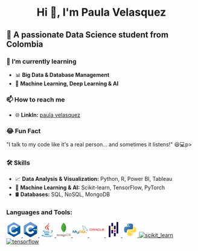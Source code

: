 <h1 align="center">Hi 👋, I'm Paula Velasquez</h1>
<h2>🚀 A passionate Data Science student from Colombia</h2>

<h3>🌱 I’m currently learning</h3>
    <ul>
        <li>📊 <strong>Big Data & Database Management</strong></li>
        <li>🤖 <strong>Machine Learning, Deep Learning & AI</strong></li>
    </ul>

<h3>📫 How to reach me</h3>
    <ul>
        <li>🌐 <strong>LinkIn:</strong> <a href="#">paula velasquez</a></li>
    </ul>

<h3>😂 Fun Fact</h3>
    <p>"I talk to my code like it's a real person... and sometimes it listens!" 😆💻p>

<h3>🛠 Skills</h3>
    <ul>
        <li>📈 <strong>Data Analysis & Visualization:</strong> Python, R, Power BI, Tableau</li>
        <li>🤖 <strong>Machine Learning & AI:</strong> Scikit-learn, TensorFlow, PyTorch</li>
        <li>🛢️ <strong>Databases:</strong> SQL, NoSQL, MongoDB</li>
    </ul>

<h3 align="left">Languages and Tools:</h3>
<p align="left"> <a href="https://www.cprogramming.com/" target="_blank" rel="noreferrer"> <img src="https://raw.githubusercontent.com/devicons/devicon/master/icons/c/c-original.svg" alt="c" width="40" height="40"/> </a> <a href="https://www.w3schools.com/cpp/" target="_blank" rel="noreferrer"> <img src="https://raw.githubusercontent.com/devicons/devicon/master/icons/cplusplus/cplusplus-original.svg" alt="cplusplus" width="40" height="40"/> </a> <a href="https://www.java.com" target="_blank" rel="noreferrer"> <img src="https://raw.githubusercontent.com/devicons/devicon/master/icons/java/java-original.svg" alt="java" width="40" height="40"/> </a> <a href="https://www.mongodb.com/" target="_blank" rel="noreferrer"> <img src="https://raw.githubusercontent.com/devicons/devicon/master/icons/mongodb/mongodb-original-wordmark.svg" alt="mongodb" width="40" height="40"/> </a> <a href="https://www.mysql.com/" target="_blank" rel="noreferrer"> <img src="https://raw.githubusercontent.com/devicons/devicon/master/icons/mysql/mysql-original-wordmark.svg" alt="mysql" width="40" height="40"/> </a> <a href="https://www.oracle.com/" target="_blank" rel="noreferrer"> <img src="https://raw.githubusercontent.com/devicons/devicon/master/icons/oracle/oracle-original.svg" alt="oracle" width="40" height="40"/> </a> <a href="https://pandas.pydata.org/" target="_blank" rel="noreferrer"> <img src="https://raw.githubusercontent.com/devicons/devicon/2ae2a900d2f041da66e950e4d48052658d850630/icons/pandas/pandas-original.svg" alt="pandas" width="40" height="40"/> </a> <a href="https://www.python.org" target="_blank" rel="noreferrer"> <img src="https://raw.githubusercontent.com/devicons/devicon/master/icons/python/python-original.svg" alt="python" width="40" height="40"/> </a> <a href="https://scikit-learn.org/" target="_blank" rel="noreferrer"> <img src="https://upload.wikimedia.org/wikipedia/commons/0/05/Scikit_learn_logo_small.svg" alt="scikit_learn" width="40" height="40"/> </a> <a href="https://www.tensorflow.org" target="_blank" rel="noreferrer"> <img src="https://www.vectorlogo.zone/logos/tensorflow/tensorflow-icon.svg" alt="tensorflow" width="40" height="40"/> </a> </p>
